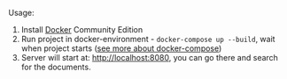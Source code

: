 Usage:
1. Install [Docker](https://www.docker.com/) Community Edition
2. Run project in docker-environment - `docker-compose up --build`, wait when project starts
([see more about docker-compose](https://docs.docker.com/compose/))
3. Server will start at: [http://localhost:8080](http://localhost:8080), you can go there and search for the documents.
